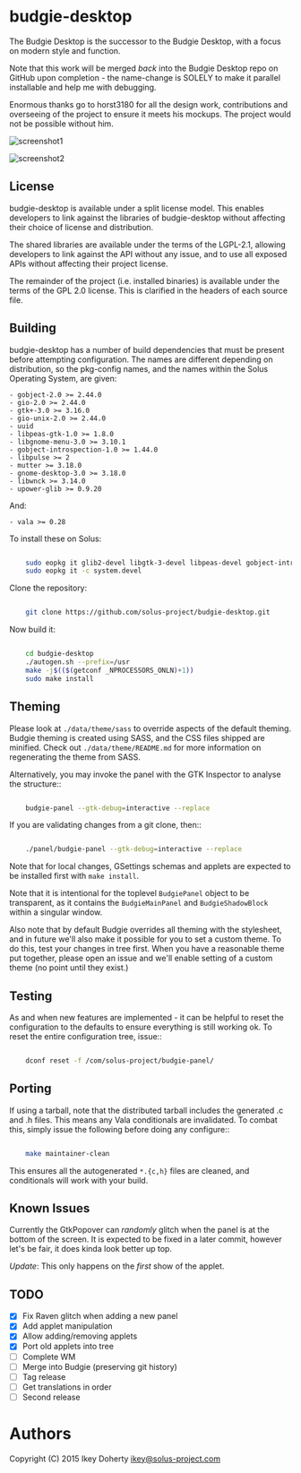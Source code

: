 budgie-desktop
==========

The Budgie Desktop is the successor to the Budgie Desktop, with a focus
on modern style and function.

Note that this work will be merged *back* into the Budgie Desktop
repo on GitHub upon completion - the name-change is SOLELY to make
it parallel installable and help me with debugging.

Enormous thanks go to horst3180 for all the design work, contributions
and overseeing of the project to ensure it meets his mockups. The
project would not be possible without him.


![screenshot1](https://raw.githubusercontent.com/solus-project/budgie-desktop/master/screenshots/Raven_Main.png)

![screenshot2](https://raw.githubusercontent.com/solus-project/budgie-desktop/master/screenshots/Raven_Settings.png)

License
-------

budgie-desktop is available under a split license model. This enables
developers to link against the libraries of budgie-desktop without
affecting their choice of license and distribution.

The shared libraries are available under the terms of the LGPL-2.1,
allowing developers to link against the API without any issue, and
to use all exposed APIs without affecting their project license.

The remainder of the project (i.e. installed binaries) is available
under the terms of the GPL 2.0 license. This is clarified in the headers
of each source file.

Building
--------

budgie-desktop has a number of build dependencies that must be present
before attempting configuration. The names are different depending on
distribution, so the pkg-config names, and the names within the Solus
Operating System, are given:

    - gobject-2.0 >= 2.44.0
    - gio-2.0 >= 2.44.0
    - gtk+-3.0 >= 3.16.0
    - gio-unix-2.0 >= 2.44.0
    - uuid
    - libpeas-gtk-1.0 >= 1.8.0
    - libgnome-menu-3.0 >= 3.10.1
    - gobject-introspection-1.0 >= 1.44.0
    - libpulse >= 2
    - mutter >= 3.18.0
    - gnome-desktop-3.0 >= 3.18.0
    - libwnck >= 3.14.0
    - upower-glib >= 0.9.20

And:

    - vala >= 0.28

To install these on Solus:

```bash

    sudo eopkg it glib2-devel libgtk-3-devel libpeas-devel gobject-introspection-devel util-linux-devel pulseaudio-devel libgnome-menus-devel libgnome-desktop-devel mutter-devel libwnck-devel upower-devel vala
    sudo eopkg it -c system.devel
```

Clone the repository:

```bash

    git clone https://github.com/solus-project/budgie-desktop.git
```

Now build it:
```bash

    cd budgie-desktop
    ./autogen.sh --prefix=/usr
    make -j$(($(getconf _NPROCESSORS_ONLN)+1))
    sudo make install
```

Theming
------

Please look at `./data/theme/sass` to override aspects of the default
theming. Budgie theming is created using SASS, and the CSS files shipped
are minified. Check out `./data/theme/README.md` for more information
on regenerating the theme from SASS.

Alternatively, you may invoke the panel with the GTK Inspector to
analyse the structure::

```bash

    budgie-panel --gtk-debug=interactive --replace
```

If you are validating changes from a git clone, then::

```bash

    ./panel/budgie-panel --gtk-debug=interactive --replace
```

Note that for local changes, GSettings schemas and applets are expected
to be installed first with `make install`.

Note that it is intentional for the toplevel `BudgiePanel` object to
be transparent, as it contains the `BudgieMainPanel` and `BudgieShadowBlock`
within a singular window.

Also note that by default Budgie overrides all theming with the stylesheet,
and in future we'll also make it possible for you to set a custom theme.
To do this, test your changes in tree first. When you have a reasonable
theme put together, please open an issue and we'll enable setting of
a custom theme (no point until they exist.)

Testing
------

As and when new features are implemented - it can be helpful to reset
the configuration to the defaults to ensure everything is still working
ok. To reset the entire configuration tree, issue::

```bash

    dconf reset -f /com/solus-project/budgie-panel/  
```

Porting
------

If using a tarball, note that the distributed tarball includes the generated
.c and .h files. This means any Vala conditionals are invalidated. To
combat this, simply issue the following before doing any configure::

```bash

    make maintainer-clean
```

This ensures all the autogenerated `*.{c,h}` files are cleaned, and conditionals
will work with your build.

Known Issues
-----------

Currently the GtkPopover can *randomly* glitch when the panel is at the
bottom of the screen. It is expected to be fixed in a later commit, however
let's be fair, it does kinda look better up top.

*Update*: This only happens on the *first* show of the applet.

TODO
----

 - [x] Fix Raven glitch when adding a new panel
 - [x] Add applet manipulation
 - [x] Allow adding/removing applets
 - [x] Port old applets into tree
 - [ ] Complete WM
 - [ ] Merge into Budgie (preserving git history)
 - [ ] Tag release
 - [ ] Get translations in order
 - [ ] Second release

Authors
=======

Copyright (C) 2015 Ikey Doherty <ikey@solus-project.com>
